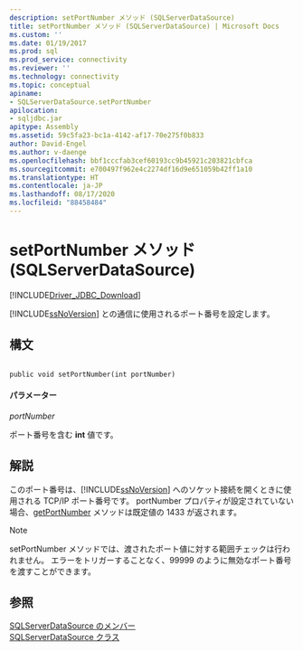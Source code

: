 ```yaml
---
description: setPortNumber メソッド (SQLServerDataSource)
title: setPortNumber メソッド (SQLServerDataSource) | Microsoft Docs
ms.custom: ''
ms.date: 01/19/2017
ms.prod: sql
ms.prod_service: connectivity
ms.reviewer: ''
ms.technology: connectivity
ms.topic: conceptual
apiname:
- SQLServerDataSource.setPortNumber
apilocation:
- sqljdbc.jar
apitype: Assembly
ms.assetid: 59c5fa23-bc1a-4142-af17-70e275f0b833
author: David-Engel
ms.author: v-daenge
ms.openlocfilehash: bbf1cccfab3cef60193cc9b45921c203821cbfca
ms.sourcegitcommit: e700497f962e4c2274df16d9e651059b42ff1a10
ms.translationtype: HT
ms.contentlocale: ja-JP
ms.lasthandoff: 08/17/2020
ms.locfileid: "88458484"
---
```

# <a name="setportnumber-method-sqlserverdatasource"></a>setPortNumber メソッド (SQLServerDataSource)
[!INCLUDE[Driver_JDBC_Download](../../../includes/driver_jdbc_download.md)]

  [!INCLUDE[ssNoVersion](../../../includes/ssnoversion-md.md)] との通信に使用されるポート番号を設定します。  
  
## <a name="syntax"></a>構文  
  
```  
  
public void setPortNumber(int portNumber)  
```  
  
#### <a name="parameters"></a>パラメーター  
 *portNumber*  
  
 ポート番号を含む **int** 値です。  
  
## <a name="remarks"></a>解説  
 このポート番号は、[!INCLUDE[ssNoVersion](../../../includes/ssnoversion-md.md)] へのソケット接続を開くときに使用される TCP/IP ポート番号です。 portNumber プロパティが設定されていない場合、[getPortNumber](../../../connect/jdbc/reference/getportnumber-method-sqlserverdatasource.md) メソッドは既定値の 1433 が返されます。  
  
> [!NOTE]  
>  setPortNumber メソッドでは、渡されたポート値に対する範囲チェックは行われません。 エラーをトリガーすることなく、99999 のように無効なポート番号を渡すことができます。  
  
## <a name="see-also"></a>参照  
 [SQLServerDataSource のメンバー](../../../connect/jdbc/reference/sqlserverdatasource-members.md)   
 [SQLServerDataSource クラス](../../../connect/jdbc/reference/sqlserverdatasource-class.md)  
  
  
